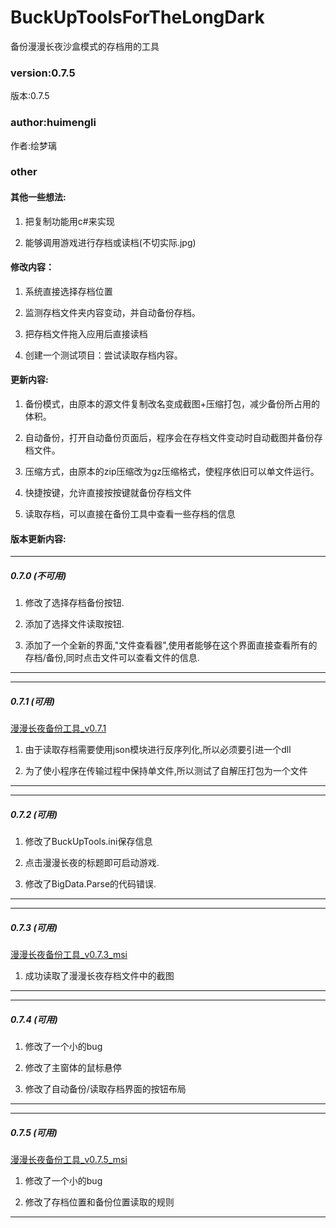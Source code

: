 # BuckUpToolsForTheLongDark
备份漫漫长夜沙盒模式的存档用的工具

### version:0.7.5
版本:0.7.5

### author:huimengli
作者:绘梦璃

### other

#### 其他一些想法:

1. 把复制功能用c#来实现

2. 能够调用游戏进行存档或读档(不切实际.jpg)

#### 修改内容：

1. 系统直接选择存档位置

2. 监测存档文件夹内容变动，并自动备份存档。

3. 把存档文件拖入应用后直接读档

4. 创建一个测试项目：尝试读取存档内容。

#### 更新内容:

1. 备份模式，由原本的源文件复制改名变成截图+压缩打包，减少备份所占用的体积。

2. 自动备份，打开自动备份页面后，程序会在存档文件变动时自动截图并备份存档文件。

3. 压缩方式，由原本的zip压缩改为gz压缩格式，使程序依旧可以单文件运行。

4. 快捷按键，允许直接按按键就备份存档文件

5. 读取存档，可以直接在备份工具中查看一些存档的信息

#### 版本更新内容:

---------------------

##### 0.7.0 (不可用)

1. 修改了选择存档备份按钮.

2. 添加了选择文件读取按钮.

3. 添加了一个全新的界面,"文件查看器",使用者能够在这个界面直接查看所有的存档/备份,同时点击文件可以查看文件的信息.

---------------------
---------------------

##### 0.7.1 (可用)
[漫漫长夜备份工具_v0.7.1](https://github.com/huimengli/BuckUpToolsForTheLongDark/releases/tag/%E6%BC%AB%E6%BC%AB%E9%95%BF%E5%A4%9C%E5%A4%87%E4%BB%BD%E5%B7%A5%E5%85%B7_v0.7.1)

1. 由于读取存档需要使用json模块进行反序列化,所以必须要引进一个dll

2. 为了使小程序在传输过程中保持单文件,所以测试了自解压打包为一个文件

---------------------
---------------------

##### 0.7.2 (可用)

1. 修改了BuckUpTools.ini保存信息

2. 点击漫漫长夜的标题即可启动游戏.

3. 修改了BigData.Parse的代码错误.

---------------------
---------------------

##### 0.7.3 (可用)
[漫漫长夜备份工具_v0.7.3_msi](https://github.com/huimengli/BuckUpToolsForTheLongDark/releases/tag/%E6%BC%AB%E6%BC%AB%E9%95%BF%E5%A4%9C%E5%A4%87%E4%BB%BD%E5%B7%A5%E5%85%B7_v0.7.3_msi)

1. 成功读取了漫漫长夜存档文件中的截图

---------------------
---------------------

##### 0.7.4 (可用)


1. 修改了一个小的bug

2. 修改了主窗体的鼠标悬停

3. 修改了自动备份/读取存档界面的按钮布局

---------------------
---------------------

##### 0.7.5 (可用)
[漫漫长夜备份工具_v0.7.5_msi](https://github.com/huimengli/BuckUpToolsForTheLongDark/releases/tag/%E6%BC%AB%E6%BC%AB%E9%95%BF%E5%A4%9C%E5%A4%87%E4%BB%BD%E5%B7%A5%E5%85%B7_v0.7.5_msi)

1. 修改了一个小的bug

2. 修改了存档位置和备份位置读取的规则

---------------------








